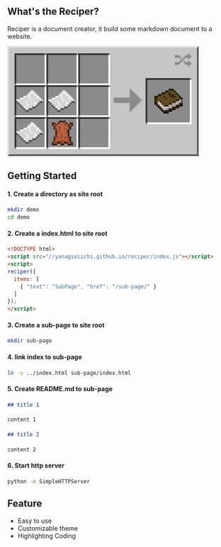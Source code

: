 ## What's the Reciper?

Reciper is a document creator, it build some markdown document to a website.

<img src="../../book.png" srcset="../../book.png 2x" />

## Getting Started

#### 1. Create a directory as site root

```bash
mkdir demo
cd demo
```

#### 2. Create a index.html to site root

```html
<!DOCTYPE html>
<script src="//yanagieiichi.github.io/reciper/index.js"></script>
<script>
reciper({
  items: [
    { "text": "SubPage", "href": "/sub-page/" }
  ]
});
</script>
```

#### 3. Create a sub-page to site root

```bash
mkdir sub-page
```

#### 4. link index to sub-page

```bash
ln -s ../index.html sub-page/index.html
```

#### 5. Create README.md to sub-page

```markdown
## title 1

content 1

## title 2

content 2
```

#### 6. Start http server

```bash
python -m SimpleHTTPServer
```

## Feature

* Easy to use
* Customizable theme
* Highlighting Coding
